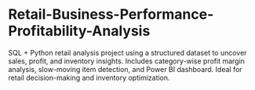 # Retail-Business-Performance-Profitability-Analysis
SQL + Python retail analysis project using a structured dataset to uncover sales, profit, and inventory insights. Includes category-wise profit margin analysis, slow-moving item detection, and Power BI dashboard. Ideal for retail decision-making and inventory optimization.
